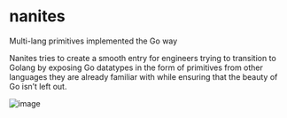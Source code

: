 # nanites

Multi-lang primitives implemented the Go way

Nanites tries to create a smooth entry for engineers trying to transition to Golang by exposing Go datatypes in the form of primitives from other languages they are already familiar with while ensuring that the beauty of Go isn’t left out.

![image](https://user-images.githubusercontent.com/59074379/236650340-93565abd-00b9-492d-b367-d50d9597b980.png)
